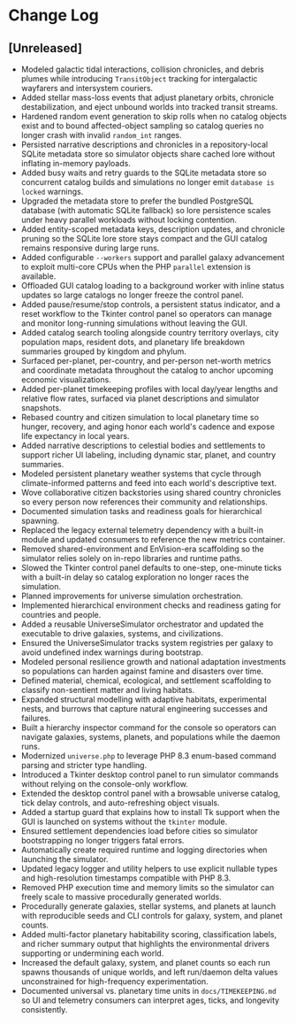 # Change Log

## [Unreleased]
- Modeled galactic tidal interactions, collision chronicles, and debris plumes while introducing `TransitObject` tracking for intergalactic wayfarers and intersystem couriers.
- Added stellar mass-loss events that adjust planetary orbits, chronicle destabilization, and eject unbound worlds into tracked transit streams.
- Hardened random event generation to skip rolls when no catalog objects exist and to bound affected-object sampling so catalog queries no longer crash with invalid `random_int` ranges.
- Persisted narrative descriptions and chronicles in a repository-local SQLite metadata store so simulator objects share cached lore without inflating in-memory payloads.
- Added busy waits and retry guards to the SQLite metadata store so concurrent catalog builds and simulations no longer emit `database is locked` warnings.
- Upgraded the metadata store to prefer the bundled PostgreSQL database (with automatic SQLite fallback) so lore persistence scales under heavy parallel workloads without locking contention.
- Added entity-scoped metadata keys, description updates, and chronicle pruning so the SQLite lore store stays compact and the GUI catalog remains responsive during large runs.
- Added configurable `--workers` support and parallel galaxy advancement to exploit multi-core CPUs when the PHP `parallel` extension is available.
- Offloaded GUI catalog loading to a background worker with inline status updates so large catalogs no longer freeze the control panel.
- Added pause/resume/stop controls, a persistent status indicator, and a reset workflow to the Tkinter control panel so operators can manage and monitor long-running simulations without leaving the GUI.
- Added catalog search tooling alongside country territory overlays, city population maps, resident dots, and planetary life breakdown summaries grouped by kingdom and phylum.
- Surfaced per-planet, per-country, and per-person net-worth metrics and coordinate metadata throughout the catalog to anchor upcoming economic visualizations.
- Added per-planet timekeeping profiles with local day/year lengths and relative flow rates, surfaced via planet descriptions and simulator snapshots.
- Rebased country and citizen simulation to local planetary time so hunger, recovery, and aging honor each world's cadence and expose life expectancy in local years.
- Added narrative descriptions to celestial bodies and settlements to support richer UI labeling, including dynamic star, planet, and country summaries.
- Modeled persistent planetary weather systems that cycle through climate-informed patterns and feed into each world's descriptive text.
- Wove collaborative citizen backstories using shared country chronicles so every person now references their community and relationships.
- Documented simulation tasks and readiness goals for hierarchical spawning.
- Replaced the legacy external telemetry dependency with a built-in module and updated consumers to reference the new metrics container.
- Removed shared-environment and EnVision-era scaffolding so the simulator relies solely on in-repo libraries and runtime paths.
- Slowed the Tkinter control panel defaults to one-step, one-minute ticks with a built-in delay so catalog exploration no longer races the simulation.
- Planned improvements for universe simulation orchestration.
- Implemented hierarchical environment checks and readiness gating for countries and people.
- Added a reusable UniverseSimulator orchestrator and updated the executable to drive galaxies, systems, and civilizations.
- Ensured the UniverseSimulator tracks system registries per galaxy to avoid undefined index warnings during bootstrap.
- Modeled personal resilience growth and national adaptation investments so populations can harden against famine and disasters over time.
- Defined material, chemical, ecological, and settlement scaffolding to classify non-sentient matter and living habitats.
- Expanded structural modelling with adaptive habitats, experimental nests, and burrows that capture natural engineering successes and failures.
- Built a hierarchy inspector command for the console so operators can navigate galaxies, systems, planets, and populations while the daemon runs.
- Modernized `universe.php` to leverage PHP 8.3 enum-based command parsing and stricter type handling.
- Introduced a Tkinter desktop control panel to run simulator commands without relying on the console-only workflow.
- Extended the desktop control panel with a browsable universe catalog, tick delay controls, and auto-refreshing object visuals.
- Added a startup guard that explains how to install Tk support when the GUI is launched on systems without the `tkinter` module.
- Ensured settlement dependencies load before cities so simulator bootstrapping no longer triggers fatal errors.
- Automatically create required runtime and logging directories when launching the simulator.
- Updated legacy logger and utility helpers to use explicit nullable types and high-resolution timestamps compatible with PHP 8.3.
- Removed PHP execution time and memory limits so the simulator can freely scale to massive procedurally generated worlds.
- Procedurally generate galaxies, stellar systems, and planets at launch with reproducible seeds and CLI controls for galaxy,
  system, and planet counts.
- Added multi-factor planetary habitability scoring, classification labels, and richer summary output that highlights the
  environmental drivers supporting or undermining each world.
- Increased the default galaxy, system, and planet counts so each run spawns thousands of unique worlds, and left run/daemon delta values unconstrained for high-frequency experimentation.
- Documented universal vs. planetary time units in `docs/TIMEKEEPING.md` so UI and telemetry consumers can interpret ages,
  ticks, and longevity consistently.
